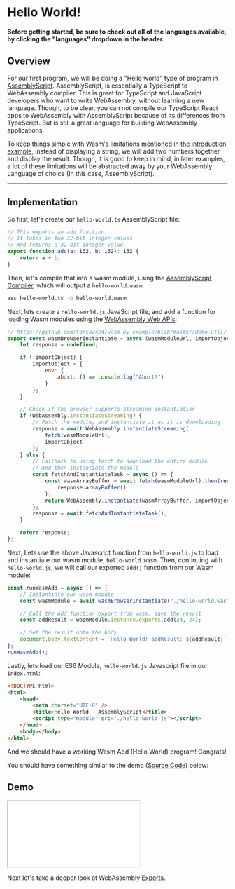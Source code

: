 # Hello World!

**Before getting started, be sure to check out all of the languages available, by clicking the "languages" dropdown in the header.**

## Overview

For our first program, we will be doing a "Hello world" type of program in [AssemblyScript](https://github.com/AssemblyScript/assemblyscript). AssemblyScript, is essentially a TypeScript to WebAssembly compiler. This is great for TypeScript and JavaScript developers who want to write WebAssembly, without learning a new language. Though, to be clear, you can not compile our TypeScript React apps to WebAssembly with AssemblyScript because of its differences from TypeScript. But is still a great language for building WebAssembly applications.

To keep things simple with Wasm's limitations mentioned [in the introduction example](/example-redirect?exampleName=introduction&programmingLanguage=all), instead of displaying a string, we will add two numbers together and display the result. Though, it is good to keep in mind, in later examples, a lot of these limitations will be abstracted away by your WebAssembly Language of choice (In this case, AssemblyScript).

---

## Implementation

So first, let's create our `hello-world.ts` AssemblyScript file:

```typescript
// This exports an add function.
// It takes in two 32-bit integer values
// And returns a 32-bit integer value.
export function add(a: i32, b: i32): i32 {
    return a + b;
}
```

Then, let's compile that into a wasm module, using the [AssemblyScript Compiler](https://docs.assemblyscript.org/details/compiler), which will output a `hello-world.wasm`:

```bash
asc hello-world.ts -b hello-world.wasm
```

Next, lets create a `hello-world.js` JavaScript file, and add a function for loading Wasm modules using the [WebAssembly Web APIs](https://developer.mozilla.org/en-US/docs/WebAssembly):

```javascript
// https://github.com/torch2424/wasm-by-example/blob/master/demo-util/
export const wasmBrowserInstantiate = async (wasmModuleUrl, importObject) => {
    let response = undefined;

    if (!importObject) {
        importObject = {
            env: {
                abort: () => console.log("Abort!")
            }
        };
    }

    // Check if the browser supports streaming instantiation
    if (WebAssembly.instantiateStreaming) {
        // Fetch the module, and instantiate it as it is downloading
        response = await WebAssembly.instantiateStreaming(
            fetch(wasmModuleUrl),
            importObject
        );
    } else {
        // Fallback to using fetch to download the entire module
        // And then instantiate the module
        const fetchAndInstantiateTask = async () => {
            const wasmArrayBuffer = await fetch(wasmModuleUrl).then(response =>
                response.arrayBuffer()
            );
            return WebAssembly.instantiate(wasmArrayBuffer, importObject);
        };
        response = await fetchAndInstantiateTask();
    }

    return response;
};
```

Next, Lets use the above Javascript function from `hello-world.js` to load and instantiate our wasm module, `hello-world.wasm`. Then, continuing with `hello-world.js`, we will call our exported `add()` function from our Wasm module:

```javascript
const runWasmAdd = async () => {
    // Instantiate our wasm module
    const wasmModule = await wasmBrowserInstantiate("./hello-world.wasm");

    // Call the Add function export from wasm, save the result
    const addResult = wasmModule.instance.exports.add(24, 24);

    // Set the result onto the body
    document.body.textContent = `Hello World! addResult: ${addResult}`;
};
runWasmAdd();
```

Lastly, lets load our ES6 Module, `hello-world.js` Javascript file in our `index.html`:

```html
<!DOCTYPE html>
<html>
    <head>
        <meta charset="UTF-8" />
        <title>Hello World - AssemblyScript</title>
        <script type="module" src="./hello-world.js"></script>
    </head>
    <body></body>
</html>
```

And we should have a working Wasm Add (Hello World) program! Congrats!

You should have something similar to the demo ([Source Code](/source-redirect?path=examples/hello-world/demo/assemblyscript)) below:

## Demo

<iframe title="AssemblyScript Demo" src="/demo-redirect?example-name=hello-world"></iframe>

Next let's take a deeper look at WebAssembly [Exports](/example-redirect?exampleName=exports).
